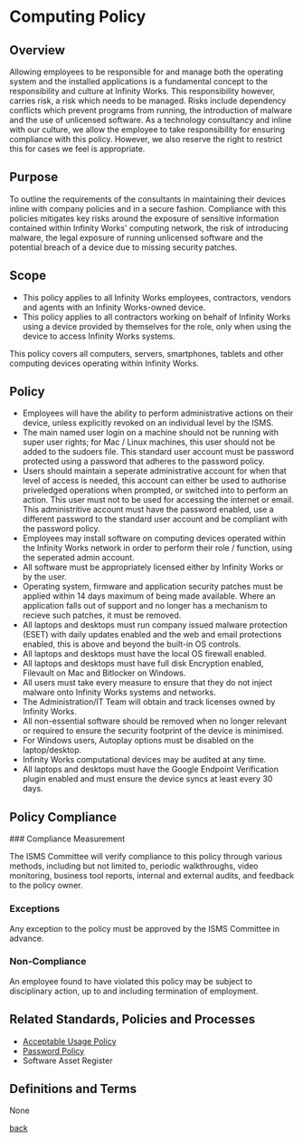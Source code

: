 # Computing Policy

## Overview

Allowing employees to be responsible for and manage both the operating system and the installed applications is a fundamental concept to the responsibility and culture at Infinity Works. This responsibility however, carries risk, a risk which needs to be managed. Risks include dependency conflicts which prevent programs from running, the introduction of malware and the use of unlicensed software. As a technology consultancy and inline with our culture, we allow the employee to take responsibility for ensuring compliance with this policy. However, we also reserve the right to restrict this for cases we feel is appropriate.

## Purpose

To outline the requirements of the consultants in maintaining their devices inline with company policies and in a secure fashion. Compliance with this policies mitigates key risks around the exposure of sensitive information contained within Infinity Works' computing network, the risk of introducing malware, the legal exposure of running unlicensed software and the potential breach of a device due to missing security patches.

## Scope

- This policy applies to all Infinity Works employees, contractors, vendors and agents with an Infinity Works-owned device.
- This policy applies to all contractors working on behalf of Infinity Works using a device provided by themselves for the role, only when using the device to access Infinity Works systems.

This policy covers all computers, servers, smartphones, tablets and other computing devices operating within Infinity Works.

## Policy

- Employees will have the ability to perform administrative actions on their device, unless explicitly revoked on an individual level by the ISMS.
- The main named user login on a machine should not be running with super user rights; for Mac / Linux machines, this user should not be added to the sudoers file. This standard user account must be password protected using a password that adheres to the password policy.
- Users should maintain a seperate administrative account for when that level of access is needed, this account can either be used to authorise priveledged operations when prompted, or switched into to perform an action. This user must not to be used for accessing the internet or email. This administritive account must have the password enabled, use a different password to the standard user account and be compliant with the password policy.
- Employees may install software on computing devices operated within the Infinity Works network in order to perform their role / function, using the seperated admin account.
- All software must be appropriately licensed either by Infinity Works or by the user.
- Operating system, firmware and application security patches must be applied within 14 days maximum of being made available. Where an application falls out of support and no longer has a mechanism to recieve such patches, it must be removed.
- All laptops and desktops must run company issued malware protection (ESET) with daily updates enabled and the web and email protections enabled, this is above and beyond the built-in OS controls.
- All laptops and desktops must have the local OS firewall enabled.
- All laptops and desktops must have full disk Encryption enabled, Filevault on Mac and Bitlocker on Windows.
- All users must take every measure to ensure that they do not inject malware onto Infinity Works systems and networks.
- The Administration/IT Team will obtain and track licenses owned by Infinity Works.
- All non-essential software should be removed when no longer relevant or required to ensure the security footprint of the device is minimised.
- For Windows users, Autoplay options must be disabled on the laptop/desktop.
- Infinity Works computational devices may be audited at any time.
- All laptops and desktops must have the Google Endpoint Verification plugin enabled and must ensure the device syncs at least every 30 days.

## Policy Compliance

### Compliance Measurement

The ISMS Committee will verify compliance to this policy through various methods, including but not limited to, periodic walkthroughs, video monitoring, business tool reports, internal and external audits, and feedback to the policy owner.

### Exceptions

Any exception to the policy must be approved by the ISMS Committee in advance.

### Non-Compliance

An employee found to have violated this policy may be subject to disciplinary action, up to and including termination of employment.

## Related Standards, Policies and Processes

- [Acceptable Usage Policy](../acceptableusage/readme.md)
- [Password Policy](../password/readme.me)
- Software Asset Register

## Definitions and Terms

None

[back](../README.md#a-z-policies)
